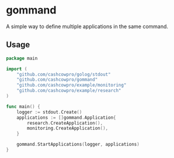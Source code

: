 # gommand

A simple way to define multiple applications in the same command.

## Usage

```go
package main

import (
    "github.com/cashcowpro/golog/stdout"
    "github.com/cashcowpro/gommand"
    "github.com/cashcowpro/example/monitoring"
    "github.com/cashcowpro/example/research"
)

func main() {
    logger := stdout.Create()
    applications := []gommand.Application{
        research.CreateApplication(),
        monitoring.CreateApplication(),
    }

    gommand.StartApplications(logger, applications)
}
```
